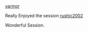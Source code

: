 [varmor](http://github.com/varmor)

Really Enjoyed the session
[rushic2002](http://github.com/rushic2002)

Wonderful Session.

